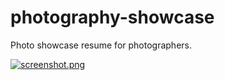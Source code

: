 # photography-showcase
Photo showcase resume for photographers.

[![screenshot.png](https://i.postimg.cc/wMXq2BM9/Screenshot-2021-08-27-at-3-02-05-PM.png)](https://postimg.cc/fSbQTDYP)
